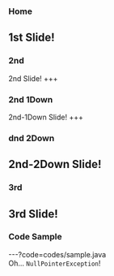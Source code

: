 ### Home
1st Slide!
---
### 2nd
2nd Slide!
+++
### 2nd 1Down
2nd-1Down Slide!
+++
### dnd 2Down
2nd-2Down Slide!
---
### 3rd
3rd Slide!
---
### Code Sample
---?code=codes/sample.java  
Oh... `NullPointerException`!

